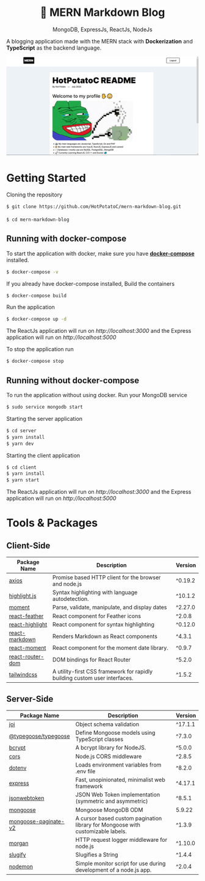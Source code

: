 <h1 align='center'>
🚀 MERN Markdown Blog
</h1>
<p align='center'>
MongoDB, ExpressJs, ReactJs, NodeJs
</p>

A blogging application made with the MERN stack with **Dockerization** and **TypeScript** as the backend language.

![App Screenshot](./screenshot.png)

# Getting Started

Cloning the repository

```bash
$ git clone https://github.com/HotPotatoC/mern-markdown-blog.git

$ cd mern-markdown-blog
```

## Running with docker-compose

To start the application with docker, make sure you have [**docker-compose**](https://docs.docker.com/compose/install/) installed.

```bash
$ docker-compose -v
```

If you already have docker-compose installed, Build the containers

```bash
$ docker-compose build
```

Run the application

```bash
$ docker-compose up -d
```

The ReactJs application will run on _http://localhost:3000_ and the Express application will run on _http://localhost:5000_

To stop the application run

```bash
$ docker-compose stop
```

## Running without docker-compose

To run the application without using docker. Run your MongoDB service

```bash
$ sudo service mongodb start
```

Starting the server application

```bash
$ cd server
$ yarn install
$ yarn dev
```

Starting the client application

```bash
$ cd client
$ yarn install
$ yarn start
```

The ReactJs application will run on _http://localhost:3000_ and the Express application will run on _http://localhost:5000_

# Tools & Packages

## Client-Side

| Package Name                            | Description                                                                | Version |
| --------------------------------------- | -------------------------------------------------------------------------- | ------- |
| [axios](https://github.com/axios/axios) | Promise based HTTP client for the browser and node.js                      | ^0.19.2 |
| [highlight.js](https://highlightjs.org/)                            | Syntax highlighting with language autodetection.                           | ^10.1.2 |
| [moment](https://momentjs.com)                                  | Parse, validate, manipulate, and display dates                             | ^2.27.0 |
| [react-feather](https://github.com/feathericons/react-feather)                           | React component for Feather icons                                          | ^2.0.8  |
| [react-highlight](https://github.com/akiran/react-highlight)                         | React component for syntax highlighting                                    | ^0.12.0 |
| [react-markdown](https://github.com/rexxars/react-markdown)                          | Renders Markdown as React components                                       | ^4.3.1  |
| [react-moment](https://github.com/headzoo/react-moment)                            | React component for the moment date library.                               | ^0.9.7  |
| [react-router-dom](https://github.com/ReactTraining/react-router)                        | DOM bindings for React Router                                              | ^5.2.0  |
| [tailwindcss](https://tailwindcss.com)                             | A utility-first CSS framework for rapidly building custom user interfaces. | ^1.5.2  |

## Server-Side

| Package Name         | Description                                                                     | Version |
| -------------------- | ------------------------------------------------------------------------------- | ------- |
| [joi](https://github.com/sideway/joi)            | Object schema validation                                                        | ^17.1.1 |
| [@typegoose/typegoose](https://typegoose.github.io/typegoose/) | Define Mongoose models using TypeScript classes                                 | ^7.3.0  |
| [bcrypt](https://github.com/kelektiv/node.bcrypt.js)               | A bcrypt library for NodeJS.                                                    | ^5.0.0  |
| [cors](https://github.com/expressjs/cors)                 | Node.js CORS middleware                                                         | ^2.8.5  |
| [dotenv](https://github.com/motdotla/dotenv)               | Loads environment variables from .env file                                      | ^8.2.0  |
| [express](http://expressjs.com/)              | Fast, unopinionated, minimalist web framework                                   | ^4.17.1 |
| [jsonwebtoken](https://github.com/auth0/node-jsonwebtoken)         | JSON Web Token implementation (symmetric and asymmetric)                        | ^8.5.1  |
| [mongoose](https://mongoosejs.com)             | Mongoose MongoDB ODM                                                            | 5.9.22  |
| [mongoose-paginate-v2](https://github.com/aravindnc/mongoose-paginate-v2) | A cursor based custom pagination library for Mongoose with customizable labels. | ^1.3.9  |
| [morgan](https://github.com/expressjs/morgan)               | HTTP request logger middleware for node.js                                      | ^1.10.0 |
| [slugify](https://github.com/simov/slugify)              | Slugifies a String                                                              | ^1.4.4  |
| [nodemon](https://nodemon.io)              | Simple monitor script for use during development of a node.js app.              | ^2.0.4  |

